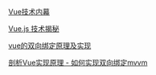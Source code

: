 [Vue技术内幕]()

[Vue.js 技术揭秘](https://ustbhuangyi.github.io/vue-analysis/)

[vue的双向绑定原理及实现](http://www.cnblogs.com/canfoo/p/6891868.html)

[剖析Vue实现原理 - 如何实现双向绑定mvvm](https://github.com/DMQ/mvvm)


